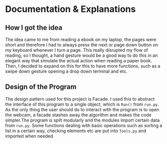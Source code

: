 # Documentation & Explanations

## How I got the idea

The idea came to me from reading a ebook on my laptop, the pages were short and therefore I had to always press the next or page down button on my keyboard whenever I turn a page. This really disrupted my flow of reading, so I thought, a hand gesture would be a good way to do this in an elegant way that simulate the actual action when reading a paper book. Then, I decided to expand on this for this to have more functions, such as a swipe down gesture opening a drop down terminal and etc. 

## Design of the Program

The design pattern used for this project is Facade. I used this to abstract the interface of this program to a single object, which is `Run()` from `run.py`. As the only thing the user should do to interact with the program is to open the webcam, a facade stashes away the algorithm and makes the code simpler.The program is spilt modularly and the modules import certain data from `run.py`. Some functions dealing with basic operations such as sorting a list in a certain way, checking elements etc are put into `Tools.py` and imported when needed


